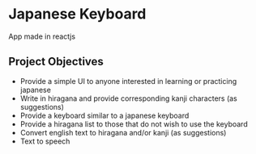 # Japanese Keyboard
App made in reactjs

## Project Objectives
- Provide a simple UI to anyone interested in learning or practicing japanese
- Write in hiragana and provide corresponding kanji characters (as suggestions)
- Provide a keyboard similar to a japanese keyboard
- Provide a hiragana list to those that do not wish to use the keyboard
- Convert english text to hiragana and/or kanji (as suggestions)
- Text to speech 
